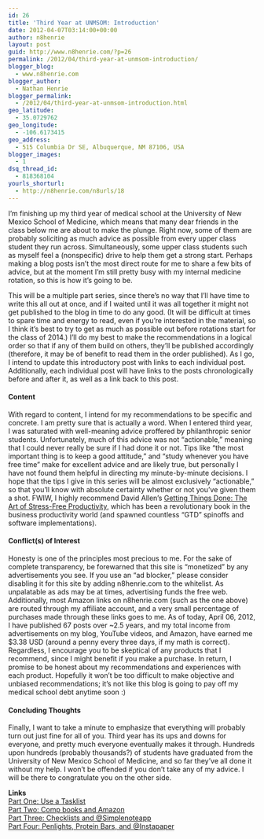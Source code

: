 ```yaml
---
id: 26
title: 'Third Year at UNMSOM: Introduction'
date: 2012-04-07T03:14:00+00:00
author: n8henrie
layout: post
guid: http://www.n8henrie.com/?p=26
permalink: /2012/04/third-year-at-unmsom-introduction/
blogger_blog:
  - www.n8henrie.com
blogger_author:
  - Nathan Henrie
blogger_permalink:
  - /2012/04/third-year-at-unmsom-introduction.html
geo_latitude:
  - 35.0729762
geo_longitude:
  - -106.6173415
geo_address:
  - 515 Columbia Dr SE, Albuquerque, NM 87106, USA
blogger_images:
  - 1
dsq_thread_id:
  - 818368104
yourls_shorturl:
  - http://n8henrie.com/n8urls/18
---
```

I’m finishing up my third year of medical school at the University of New Mexico School of Medicine, which means that many dear friends in the class below me are about to make the plunge. Right now, some of them are probably soliciting as much advice as possible from every upper class student they run across. Simultaneously, some upper class students such as myself feel a (nonspecific) drive to help them get a strong start. Perhaps making a blog posts isn’t the most direct route for me to share a few bits of advice, but at the moment I’m still pretty busy with my internal medicine rotation, so this is how it’s going to be.

This will be a multiple part series, since there’s no way that I’ll have time to write this all out at once, and if I waited until it was all together it might not get published to the blog in time to do any good. (It will be difficult at times to spare time and energy to read, even if you’re interested in the material, so I think it’s best to try to get as much as possible out before rotations start for the class of 2014.) I’ll do my best to make the recommendations in a logical order so that if any of them build on others, they’ll be published accordingly (therefore, it may be of benefit to read them in the order published). As I go, I intend to update this introductory post with links to each individual post. Additionally, each individual post will have links to the posts chronologically before and after it, as well as a link back to this post.

#### Content

With regard to content, I intend for my recommendations to be specific and concrete. I am pretty sure that is actually a word. When I entered third year, I was saturated with well-meaning advice proffered by philanthropic senior students. Unfortunately, much of this advice was not “actionable,” meaning that I could never really be sure if I had done it or not. Tips like “the most important thing is to keep a good attitude,” and “study whenever you have free time” make for excellent advice and are likely true, but personally I have not found them helpful in directing my minute-by-minute decisions. I hope that the tips I give in this series will be almost exclusively “actionable,” so that you’ll know with absolute certainty whether or not you’ve given them a shot. FWIW, I highly recommend David Allen’s [Getting Things Done: The Art of Stress-Free Productivity](http://www.amazon.com/gp/product/0142000280/ref=as_li_ss_tl?ie=UTF8&#038;tag=n8henriecom-20&#038;linkCode=as2&#038;camp=1789&#038;creative=390957&#038;creativeASIN=0142000280), which has been a revolutionary book in the business productivity world (and spawned countless “GTD” spinoffs and software implementations).

#### Conflict(s) of Interest

Honesty is one of the principles most precious to me. For the sake of complete transparency, be forewarned that this site is “monetized” by any advertisements you see. If you use an “ad blocker,” please consider disabling it for this site by adding n8henrie.com to the whitelist. As unpalatable as ads may be at times, advertising funds the free web. Additionally, most Amazon links on n8henrie.com (such as the one above) are routed through my affiliate account, and a very small percentage of purchases made through these links goes to me. As of today, April 06, 2012, I have published 67 posts over ~2.5 years, and my total income from advertisements on my blog, YouTube videos, and Amazon, have earned me $3.38 USD (around a penny every three days, if my math is correct). Regardless, I encourage you to be skeptical of any products that I recommend, since I might benefit if you make a purchase. In return, I promise to be honest about my recommendations and experiences with each product. Hopefully it won&#8217;t be too difficult to make objective and unbiased recommendations; it&#8217;s not like this blog is going to pay off my medical school debt anytime soon :)

#### Concluding Thoughts

Finally, I want to take a minute to emphasize that everything will probably turn out just fine for all of you. Third year has its ups and downs for everyone, and pretty much everyone eventually makes it through. Hundreds upon hundreds (probably thousands?) of students have graduated from the University of New Mexico School of Medicine, and so far they’ve all done it without my help. I won’t be offended if you don’t take any of my advice. I will be there to congratulate you on the other side.

**Links**  
[Part One: Use a Tasklist](http://www.n8henrie.com/2012/04/third-year-at-unmsom-part-one-use/)  
[Part Two: Comp books and Amazon](http://www.n8henrie.com/2012/04/third-year-at-unmsom-part-two-comp/)  
[Part Three: Checklists and @Simplenoteapp](http://www.n8henrie.com/2012/04/third-year-at-unmsom-part-three/)  
[Part Four: Penlights, Protein Bars, and @Instapaper](http://www.n8henrie.com/2012/04/third-year-at-unmsom-part-four/) 

<div>
</div>

<div>
</div>